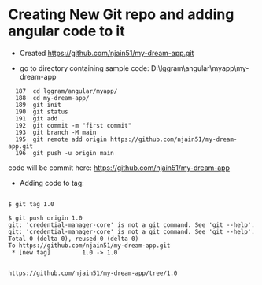 
# Creating New Git repo and adding angular code to it

- Created https://github.com/njain51/my-dream-app.git

- go to directory containing sample code: D:\lggram\angular\myapp\my-dream-app

```text
  187  cd lggram/angular/myapp/
  188  cd my-dream-app/
  189  git init
  190  git status
  191  git add .
  192  git commit -m "first commit"
  193  git branch -M main
  195  git remote add origin https://github.com/njain51/my-dream-app.git
  196  git push -u origin main

```

code will be commit here: https://github.com/njain51/my-dream-app

- Adding code to tag:

```text
 
$ git tag 1.0

$ git push origin 1.0
git: 'credential-manager-core' is not a git command. See 'git --help'.
git: 'credential-manager-core' is not a git command. See 'git --help'.
Total 0 (delta 0), reused 0 (delta 0)
To https://github.com/njain51/my-dream-app.git
 * [new tag]         1.0 -> 1.0

 
https://github.com/njain51/my-dream-app/tree/1.0

```

